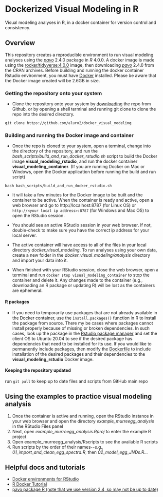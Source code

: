 # Dockerized Visual Modeling in R
Visual modeling analyses in R, in a docker container for version control and consistency.

## Overview
This repository creates a reproducible environment to run visual modeling analyses using the [*pavo*](https://cloud.r-project.org/web/packages/pavo/index.html) 2.4.0 package in *R* 4.0.0. A docker image is made using the [rocker/tidyverse:4.0.0](https://hub.docker.com/r/rocker/tidyverse) image, then downloading [*pavo*](https://cloud.r-project.org/web/packages/pavo/index.html) 2.4.0 from the CRAN archives. Before building and running the docker container Rstudio environment, you must have [Docker](https://docs.docker.com/get-docker/) installed. Please be aware that the Docker image created will be 2.6GB in size. 

### Getting the repository onto your system

- Clone the repository onto your system by  [downloading](https://github.com/aluro2/docker_visual_modeling/archive/master.zip) the repo from Github, or by opening a shell terminal and running git clone to clone the repo into the desired directory.

```git clone https://github.com/aluro2/docker_visual_modeling```

### Building and running the Docker image and container
- Once the repo is cloned to your system, open a terminal, change into the directory of the repository, and run the *bash_scripts/build_and_run_docker_rstudio.sh* script to build the Docker image **visual_modeling_rstudio**, and run the docker container **visual_modeling_container**. (If you are running Docker on Mac or Windows, open the Docker application before running the build and run script)

```bash bash_scripts/build_and_run_docker_rstudio.sh```

- It will take a few minutes for the Docker image to be built and the container to be active. When the container is ready and active, open a web browser and go to http://localhost:8787 (for Linux OS) or ```http://<your local ip address>:8787``` (for Windows and Mac OS) to open the RStudio session.

- You should see an active RStudio session in your web browser. If not, double-check to make sure you have the correct ip address for your local server. 

- The active container will have access to all of the files in your local directory *docker_visual_modeling*. To run analyses using your own data, create a new folder in the *docker_visual_modeling/analysis* directory and import your data into it. 

- When finished with your RStudio session, close the web browser, open a terminal and run ``docker stop visual_modeling_container`` to stop the container and delete it. Any changes made to the container (e.g., downloading an R package or updating R) will be lost as the containers are ephemeral. 

#### R packages
- If you need to temporarily use packages that are not already available in the Docker container, use the ```install.packages()``` function in R to install the package from source. There my be cases where packages cannot install properly because of missing or broken dependencies. In such cases, look up the package in the [Rstudio package manager](https://packagemanager.rstudio.com/client/#/repos/1/packages/A3) and set the client OS to Ubuntu 20.04 to see if the desired package has dependencies that need to be installed for its use. If you would like to permanently include packages, then modify the [Dockerfile](https://github.com/aluro2/docker_visual_modeling/blob/master/Dockerfile) to include installation of the desired packages and their dependencies to the **visual_modeling_rstudio** Docker image.

#### Keeping the repository updated

run ```git pull``` to keep up to date files and scripts from GitHub main repo

## Using the examples to practice visual modeling analysis
1. Once the container is active and running, open the RStudio instance in your web browser and open the directory *example_murreegg_analysis* in the RStudio Files panel
2. Next, open *example_murreegg_analysis.Rproj* to enter the example R project
3. Open example_murreegg_analysis/Rscripts to see the available R scripts
4. Run scripts by the order of their names--e.g., *01_import_and_clean_egg_spectra.R*, then *02_model_egg_JNDs.R*...

## Helpful docs and tutorials
- [Docker environments for RStudio](https://environments.rstudio.com/docker) 
- [R Docker Tutorial](http://ropenscilabs.github.io/r-docker-tutorial/)
- [pavo package R (note that we use version 2.4, so may not be up to date)](http://pavo.colrverse.com/articles/pavo-1-overview.html)



